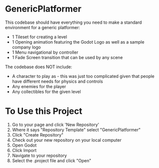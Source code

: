# GenericPlatformer


This codebase should have everything you need to make a standard environment for a generic platformer:

- 1 Tileset for creating a level
- 1 Opening animation featuring the Godot Logo as well as a sample company logo
- 1 Menu navigational by controller
- 1 Fade Screen transition that can be used by any scene

The codebase does NOT include:

- A character to play as - this was just too complicated given that people have different needs for physics and controls
- Any enemies for the player
- Any collectibles for the given level


# To Use this Project

1. Go to your page and click 'New Repository'
2. Where it says "Repository Template" select "GenericPlatformer"
3. Click "Create Repository"
4. Check out your new repository on your local computer
5. Open Godot
6. Click Import
7. Navigate to your repository
8. Select the .project file and click "Open"
